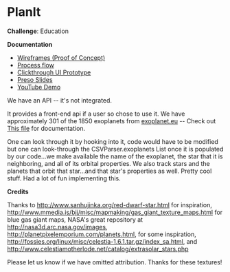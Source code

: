 PlanIt
======
<b>Challenge</b>: Education

<b>Documentation</b>

<ul>
  <li><a href="https://drive.google.com/a/nyu.edu/file/d/0BzC7ykt2a_4SNks4bC1fS0RmSU0/view?usp=sharing">Wireframes (Proof of Concept)</a></li>
  <li><a href="https://docs.google.com/document/d/1NRsV8z4PRxQyj5KXDFJ7u6r6H8IYyU4FPS8bEOQhfeU/edit?usp=sharing_eid">Process flow</a></li>
  <li><a href="http://invis.io/S91NQTD7Z">Clickthrough UI Prototype</a></li>
  <li><a href="https://drive.google.com/file/d/0BzC7ykt2a_4STGdkcDh6RFNYSDg/view?usp=sharing">Preso Slides</a></li>
  <li><a href="https://www.youtube.com/watch?v=1kZKCn-b1EA">YouTube Demo</a></li>
</ul>

We have an API -- it's not integrated.

It provides a front-end api if a user so chose to use it. We have approximately 301 of the 1850 exoplanets from <a href="http://exoplanet.eu/catalog">exoplanet.eu</a> -- Check out <a href="https://github.com/geoffryan/PlanIt/blob/master/Assets/Scripts/CSVParser.cs">This file</a> for documentation.

One can look through it by hooking into it, code would have to be modified but one can look-through the CSVParser.exoplanets List once it is populated by our code...we make available the name of the exoplanet, the star that it is neighboring, and all of its orbital properties. We also track stars and the planets that orbit that star...and that star's properties as well. Pretty cool stuff. Had a lot of fun implementing this. 


<b>Credits</b>

Thanks to http://www.sanhujinka.org/red-dwarf-star.html for inspiration, http://www.mmedia.is/bjj/misc/mapmaking/gas_giant_texture_maps.html for blue gas giant maps,
NASA's great repository at http://nasa3d.arc.nasa.gov/images,
http://planetpixelemporium.com/planets.html, for some inspiration, 
http://fossies.org/linux/misc/celestia-1.6.1.tar.gz/index_sa.html, and
http://www.celestiamotherlode.net/catalog/extrasolar_stars.php

Please let us know if we have omitted attribution. Thanks for these textures!
